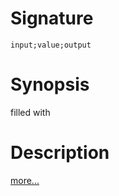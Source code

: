 # Signature
```vikid-signature
input;value;output
```

# Synopsis
filled with

# Description

[more...](https://en.wikipedia.org/wiki/Array_data_structure)